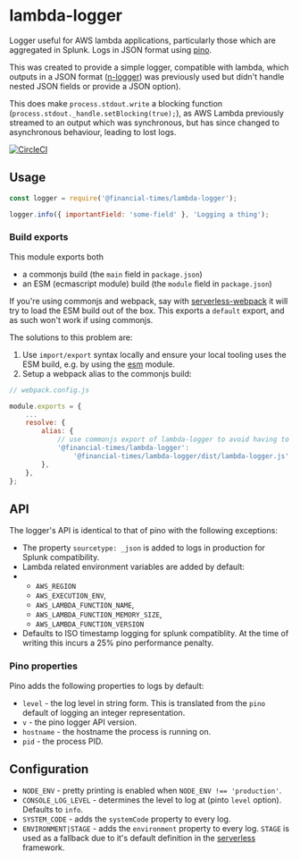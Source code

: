 # lambda-logger

Logger useful for AWS lambda applications, particularly those which are aggregated in Splunk. Logs in JSON format using [pino](https://github.com/pinojs/pino).

This was created to provide a simple logger, compatible with lambda, which outputs in a JSON format ([n-logger](https://github.com/Financial-Times/n-logger)) was previously used but didn't handle nested JSON fields or provide a JSON option).

This does make `process.stdout.write` a blocking function (`process.stdout._handle.setBlocking(true);`), as AWS Lambda previously streamed to an output which was synchronous, but has since changed to asynchronous behaviour, leading to lost logs.

[![CircleCI](https://circleci.com/gh/Financial-Times/lambda-logger.svg?style=svg&circle-token=95d28799bf7519d6c9628cb0cdb053f08ff9ff30)](https://circleci.com/gh/Financial-Times/lambda-logger)

## Usage

```js
const logger = require('@financial-times/lambda-logger');

logger.info({ importantField: 'some-field' }, 'Logging a thing');
```

### Build exports

This module exports both

-   a commonjs build (the `main` field in `package.json`)
-   an ESM (ecmascript module) build (the `module` field in `package.json`)

If you're using commonjs and webpack, say with [serverless-webpack](https://github.com/serverless-heaven/serverless-webpack) it will try to load the ESM build out of the box. This exports a `default` export, and as such won't work if using commonjs.

The solutions to this problem are:

1. Use `import/export` syntax locally and ensure your local tooling uses the ESM build, e.g. by using the [esm](https://www.npmjs.com/package/esm) module.
2. Setup a webpack alias to the commonjs build:

```js
// webpack.config.js

module.exports = {
    ...
	resolve: {
		alias: {
			// use commonjs export of lambda-logger to avoid having to use import/export syntax locally
			'@financial-times/lambda-logger':
				'@financial-times/lambda-logger/dist/lambda-logger.js',
		},
	},
};
```

## API

The logger's API is identical to that of pino with the following exceptions:

-   The property `sourcetype: _json` is added to logs in production for Splunk compatibility.
-   Lambda related environment variables are added by default:
-   -   `AWS_REGION`
    -   `AWS_EXECUTION_ENV`,
    -   `AWS_LAMBDA_FUNCTION_NAME`,
    -   `AWS_LAMBDA_FUNCTION_MEMORY_SIZE`,
    -   `AWS_LAMBDA_FUNCTION_VERSION`
-   Defaults to ISO timestamp logging for splunk compatiblity. At the time of writing this incurs a 25% pino performance penalty.

### Pino properties

Pino adds the following properties to logs by default:

-   `level` - the log level in string form. This is translated from the `pino` default of logging an integer representation.
-   `v` - the pino logger API version.
-   `hostname` - the hostname the process is running on.
-   `pid` - the process PID.

## Configuration

-   `NODE_ENV` - pretty printing is enabled when `NODE_ENV !== 'production'`.
-   `CONSOLE_LOG_LEVEL` - determines the level to log at (pinto `level` option). Defaults to `info`.
-   `SYSTEM_CODE` - adds the `systemCode` property to every log.
-   `ENVIRONMENT|STAGE` - adds the `environment` property to every log. `STAGE` is used as a fallback due to it's default definition in the [serverless](https://serverless.com) framework.
